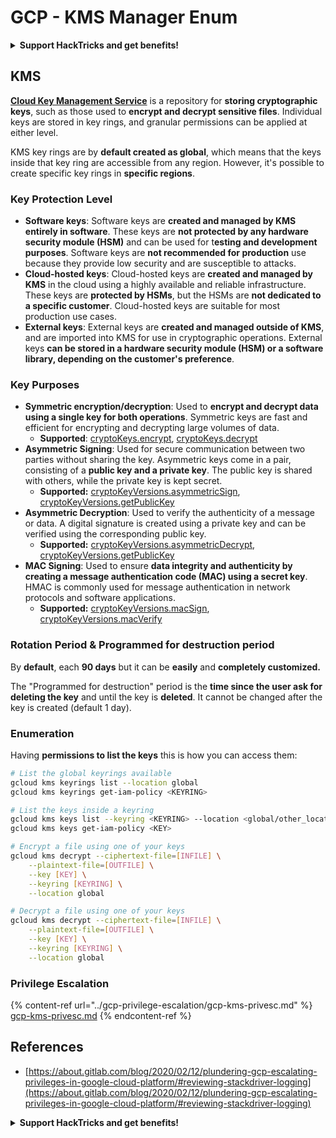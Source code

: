 # GCP - KMS Manager Enum

<details>

<summary><strong>Support HackTricks and get benefits!</strong></summary>

* If you want to see your **company advertised in HackTricks** or if you want access to the **latest version of the PEASS or download HackTricks in PDF** Check the [**SUBSCRIPTION PLANS**](https://github.com/sponsors/carlospolop)!
* Get the [**official PEASS & HackTricks swag**](https://peass.creator-spring.com)
* Discover [**The PEASS Family**](https://opensea.io/collection/the-peass-family), our collection of exclusive [**NFTs**](https://opensea.io/collection/the-peass-family)
* **Join the** 💬 [**Discord group**](https://discord.gg/hRep4RUj7f) or the [**telegram group**](https://t.me/peass) or **follow** me on **Twitter** 🐦 [**@carlospolopm**](https://twitter.com/carlospolopm)**.**
* **Share your hacking tricks by submitting PRs to the** [**HackTricks**](https://github.com/carlospolop/hacktricks) and [**HackTricks Cloud**](https://github.com/carlospolop/hacktricks-cloud) github repos.

</details>

## KMS

[**Cloud Key Management Service**](https://cloud.google.com/kms/docs/) is a repository for **storing cryptographic keys**, such as those used to **encrypt and decrypt sensitive files**. Individual keys are stored in key rings, and granular permissions can be applied at either level.

KMS key rings are by **default created as global**, which means that the keys inside that key ring are accessible from any region. However, it's possible to create specific key rings in **specific regions**.

### Key Protection Level

* **Software keys**: Software keys are **created and managed by KMS entirely in software**. These keys are **not protected by any hardware security module (HSM)** and can be used for t**esting and development purposes**. Software keys are **not recommended for production** use because they provide low security and are susceptible to attacks.
* **Cloud-hosted keys**: Cloud-hosted keys are **created and managed by KMS** in the cloud using a highly available and reliable infrastructure. These keys are **protected by HSMs**, but the HSMs are **not dedicated to a specific customer**. Cloud-hosted keys are suitable for most production use cases.
* **External keys**: External keys are **created and managed outside of KMS**, and are imported into KMS for use in cryptographic operations. External keys **can be stored in a hardware security module (HSM) or a software library, depending on the customer's preference**.

### Key Purposes

* **Symmetric encryption/decryption**: Used to **encrypt and decrypt data using a single key for both operations**. Symmetric keys are fast and efficient for encrypting and decrypting large volumes of data.
  * **Supported**: [cryptoKeys.encrypt](https://cloud.google.com/kms/docs/reference/rest/v1/projects.locations.keyRings.cryptoKeys/encrypt), [cryptoKeys.decrypt](https://cloud.google.com/kms/docs/reference/rest/v1/projects.locations.keyRings.cryptoKeys/decrypt)
* **Asymmetric Signing**: Used for secure communication between two parties without sharing the key. Asymmetric keys come in a pair, consisting of a **public key and a private key**. The public key is shared with others, while the private key is kept secret.
  * **Supported:** [cryptoKeyVersions.asymmetricSign](https://cloud.google.com/kms/docs/reference/rest/v1/projects.locations.keyRings.cryptoKeys.cryptoKeyVersions/asymmetricSign), [cryptoKeyVersions.getPublicKey](https://cloud.google.com/kms/docs/reference/rest/v1/projects.locations.keyRings.cryptoKeys.cryptoKeyVersions/getPublicKey)
* **Asymmetric Decryption**: Used to verify the authenticity of a message or data. A digital signature is created using a private key and can be verified using the corresponding public key.
  * **Supported:** [cryptoKeyVersions.asymmetricDecrypt](https://cloud.google.com/kms/docs/reference/rest/v1/projects.locations.keyRings.cryptoKeys.cryptoKeyVersions/asymmetricDecrypt), [cryptoKeyVersions.getPublicKey](https://cloud.google.com/kms/docs/reference/rest/v1/projects.locations.keyRings.cryptoKeys.cryptoKeyVersions/getPublicKey)
* **MAC Signing**: Used to ensure **data integrity and authenticity by creating a message authentication code (MAC) using a secret key**. HMAC is commonly used for message authentication in network protocols and software applications.
  * **Supported:** [cryptoKeyVersions.macSign](https://cloud.google.com/kms/docs/reference/rest/v1/projects.locations.keyRings.cryptoKeys.cryptoKeyVersions/macSign), [cryptoKeyVersions.macVerify](https://cloud.google.com/kms/docs/reference/rest/v1/projects.locations.keyRings.cryptoKeys.cryptoKeyVersions/macVerify)

### Rotation Period & Programmed for destruction period

By **default**, each **90 days** but it can be **easily** and **completely customized.**

The "Programmed for destruction" period is the **time since the user ask for deleting the key** and until the key is **deleted**. It cannot be changed after the key is created (default 1 day).

### Enumeration

Having **permissions to list the keys** this is how you can access them:

```bash
# List the global keyrings available
gcloud kms keyrings list --location global
gcloud kms keyrings get-iam-policy <KEYRING>

# List the keys inside a keyring
gcloud kms keys list --keyring <KEYRING> --location <global/other_locations>
gcloud kms keys get-iam-policy <KEY>

# Encrypt a file using one of your keys
gcloud kms decrypt --ciphertext-file=[INFILE] \
    --plaintext-file=[OUTFILE] \
    --key [KEY] \
    --keyring [KEYRING] \
    --location global

# Decrypt a file using one of your keys
gcloud kms decrypt --ciphertext-file=[INFILE] \
    --plaintext-file=[OUTFILE] \
    --key [KEY] \
    --keyring [KEYRING] \
    --location global
```

### Privilege Escalation

{% content-ref url="../gcp-privilege-escalation/gcp-kms-privesc.md" %}
[gcp-kms-privesc.md](../gcp-privilege-escalation/gcp-kms-privesc.md)
{% endcontent-ref %}

## References

* [https://about.gitlab.com/blog/2020/02/12/plundering-gcp-escalating-privileges-in-google-cloud-platform/#reviewing-stackdriver-logging](https://about.gitlab.com/blog/2020/02/12/plundering-gcp-escalating-privileges-in-google-cloud-platform/#reviewing-stackdriver-logging)

<details>

<summary><strong>Support HackTricks and get benefits!</strong></summary>

* If you want to see your **company advertised in HackTricks** or if you want access to the **latest version of the PEASS or download HackTricks in PDF** Check the [**SUBSCRIPTION PLANS**](https://github.com/sponsors/carlospolop)!
* Get the [**official PEASS & HackTricks swag**](https://peass.creator-spring.com)
* Discover [**The PEASS Family**](https://opensea.io/collection/the-peass-family), our collection of exclusive [**NFTs**](https://opensea.io/collection/the-peass-family)
* **Join the** 💬 [**Discord group**](https://discord.gg/hRep4RUj7f) or the [**telegram group**](https://t.me/peass) or **follow** me on **Twitter** 🐦 [**@carlospolopm**](https://twitter.com/carlospolopm)**.**
* **Share your hacking tricks by submitting PRs to the** [**HackTricks**](https://github.com/carlospolop/hacktricks) and [**HackTricks Cloud**](https://github.com/carlospolop/hacktricks-cloud) github repos.

</details>
